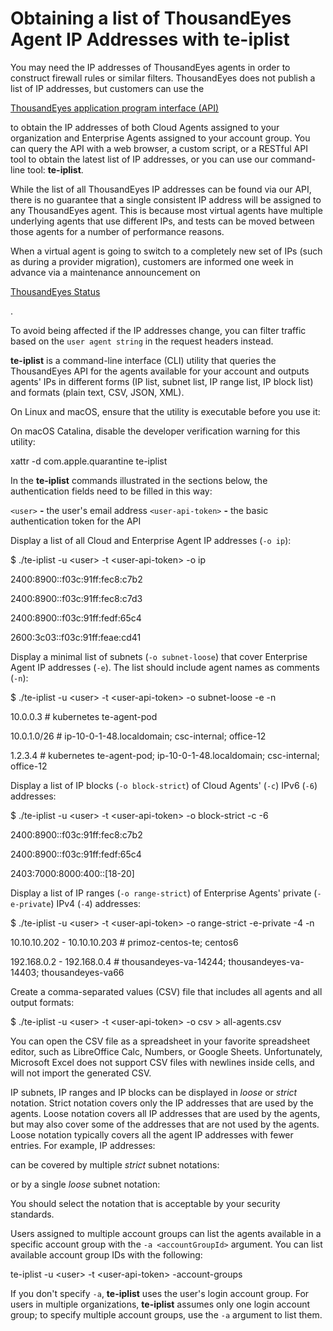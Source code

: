 # Obtaining a list of ThousandEyes Agent IP Addresses with te-iplist

You may need the IP addresses of ThousandEyes agents in order to construct firewall rules or similar filters. ThousandEyes does not publish a list of IP addresses, but customers can use the

[ThousandEyes application program interface (API)](https://docs.thousandeyes.com/product-documentation/api/obtaining-a-list-of-thousandeyes-agent-ip-addresses)

to obtain the IP addresses of both Cloud Agents assigned to your organization and Enterprise Agents assigned to your account group. You can query the API with a web browser, a custom script, or a RESTful API tool to obtain the latest list of IP addresses, or you can use our command-line tool: **te-iplist**.

While the list of all ThousandEyes IP addresses can be found via our API, there is no guarantee that a single consistent IP address will be assigned to any ThousandEyes agent. This is because most virtual agents have multiple underlying agents that use different IPs, and tests can be moved between those agents for a number of performance reasons.

When a virtual agent is going to switch to a completely new set of IPs (such as during a provider migration), customers are informed one week in advance via a maintenance announcement on

[ThousandEyes Status](https://status.thousandeyes.com/)

.

To avoid being affected if the IP addresses change, you can filter traffic based on the `user agent string` in the request headers instead.

**te-iplist** is a command-line interface (CLI) utility that queries the ThousandEyes API for the agents available for your account and outputs agents' IPs in different forms (IP list, subnet list, IP range list, IP block list) and formats (plain text, CSV, JSON, XML).

On Linux and macOS, ensure that the utility is executable before you use it:

On macOS Catalina, disable the developer verification warning for this utility:

xattr -d com.apple.quarantine te-iplist

In the **te-iplist** commands illustrated in the sections below, the authentication fields need to be filled in this way:

`<user>` **-** the user's email address `<user-api-token>` **-** the basic authentication token for the API

Display a list of all Cloud and Enterprise Agent IP addresses (`-o ip`):

$ ./te-iplist -u \<user> -t \<user-api-token> -o ip

2400:8900::f03c:91ff:fec8:c7b2

2400:8900::f03c:91ff:fec8:c7d3

2400:8900::f03c:91ff:fedf:65c4

2600:3c03::f03c:91ff:feae:cd41

Display a minimal list of subnets (`-o subnet-loose`) that cover Enterprise Agent IP addresses (`-e`). The list should include agent names as comments (`-n`):

$ ./te-iplist -u \<user> -t \<user-api-token> -o subnet-loose -e -n

10.0.0.3 # kubernetes te-agent-pod

10.0.1.0/26 # ip-10-0-1-48.localdomain; csc-internal; office-12

1.2.3.4 # kubernetes te-agent-pod; ip-10-0-1-48.localdomain; csc-internal; office-12

Display a list of IP blocks (`-o block-strict`) of Cloud Agents' (`-c`) IPv6 (`-6`) addresses:

$ ./te-iplist -u \<user> -t \<user-api-token> -o block-strict -c -6

2400:8900::f03c:91ff:fec8:c7b2

2400:8900::f03c:91ff:fedf:65c4

2403:7000:8000:400::\[18-20]

Display a list of IP ranges (`-o range-strict`) of Enterprise Agents' private (`-e-private`) IPv4 (`-4`) addresses:

$ ./te-iplist -u \<user> -t \<user-api-token> -o range-strict -e-private -4 -n

10.10.10.202 - 10.10.10.203 # primoz-centos-te; centos6

192.168.0.2 - 192.168.0.4 # thousandeyes-va-14244; thousandeyes-va-14403; thousandeyes-va66

Create a comma-separated values (CSV) file that includes all agents and all output formats:

$ ./te-iplist -u \<user> -t \<user-api-token> -o csv > all-agents.csv

You can open the CSV file as a spreadsheet in your favorite spreadsheet editor, such as LibreOffice Calc, Numbers, or Google Sheets. Unfortunately, Microsoft Excel does not support CSV files with newlines inside cells, and will not import the generated CSV.

IP subnets, IP ranges and IP blocks can be displayed in _loose_ or _strict_ notation. Strict notation covers only the IP addresses that are used by the agents. Loose notation covers all IP addresses that are used by the agents, but may also cover some of the addresses that are not used by the agents. Loose notation typically covers all the agent IP addresses with fewer entries. For example, IP addresses:

can be covered by multiple _strict_ subnet notations:

or by a single _loose_ subnet notation:

You should select the notation that is acceptable by your security standards.

Users assigned to multiple account groups can list the agents available in a specific account group with the `-a <accountGroupId>` argument. You can list available account group IDs with the following:

te-iplist -u \<user> -t \<user-api-token> -account-groups

If you don't specify `-a`, **te-iplist** uses the user's login account group. For users in multiple organizations, **te-iplist** assumes only one login account group; to specify multiple account groups, use the `-a` argument to list them.
